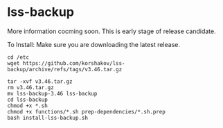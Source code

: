 # lss-backup

More information cocming soon. This is early stage of release candidate.

To Install:
Make sure you are downloading the latest release.
```
cd /etc
wget https://github.com/korshakov/lss-backup/archive/refs/tags/v3.46.tar.gz
```
```
tar -xvf v3.46.tar.gz
rm v3.46.tar.gz
mv lss-backup-3.46 lss-backup
cd lss-backup
chmod +x *.sh
chmod +x functions/*.sh prep-dependencies/*.sh.prep
bash install-lss-backup.sh
```
